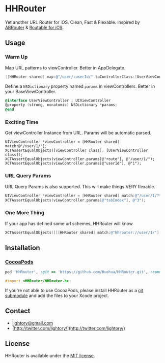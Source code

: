 HHRouter
=====
Yet another URL Router for iOS. Clean, Fast & Flexable. Inspired by [ABRouter](https://github.com/aaronbrethorst/ABRouter) & [Routable for iOS](https://github.com/usepropeller/routable-ios).

## Usage

### Warm Up

Map URL patterns to viewController. Better in AppDelegate.

```objective-c
[[HHRouter shared] map:@"/user/:userId/" toControllerClass:[UserViewController class]];
```
Define a `NSDictionary` property named `params` in viewControllers. Better in your BaseViewController.

```objective-c
@interface UserViewController : UIViewController
@property (strong, nonatomic) NSDictionary *params;
@end
```

### Exciting Time
Get viewController Instance from URL. Params will be automatic parsed.

```objective
UIViewController *viewController = [HHRouter shared] match:@"/user/1/"];
XCTAssertEqualObjects([viewController class], [UserViewController class]);
XCTAssertEqualObjects(viewController.params[@"route"], @"/user/1/");
XCTAssertEqualObjects(viewController.params[@"userId"], @"1");
```

### URL Query Params

URL Query Params is also supported. This will make things VERY flexable.

```objective-c
UIViewController *viewController = [HHRouter shared] match:@"/user/1/?tabIndex=3"];
XCTAssertEqualObjects(viewController.params[@"tabIndex"], @"3");
```

### One More Thing

If your app has defined some url schemes, HHRouter will know.

```objective-c
XCTAssertEqualObjects([[[HHRouter shared] match:@"hhrouter://user/1/"] class], [UserViewController class]);
```

## Installation
### [CocoaPods](http://cocoapods.org/)

```ruby
pod 'HHRouter', :git => 'https://github.com/Huohua/HHRouter.git', :commit => '21625ab064ad456d5c49c4e31b564cd628457023'
```

```objective-c
#import <HHRouter/HHRouter.h>
```

If you're not able to use CocoaPods, please install HHRouter as a [git submodule](http://schacon.github.com/git/user-manual.html#submodules) and add the files to your Xcode project.

## Contact
- [lightory@gmail.com](mailto:lightory@gmail.com)
- [http://twitter.com/lightory/](http://twitter.com/lightory/)

## License
HHRouter is available under the [MIT license](https://github.com/Huohua/HHRouter/blob/master/LICENSE).